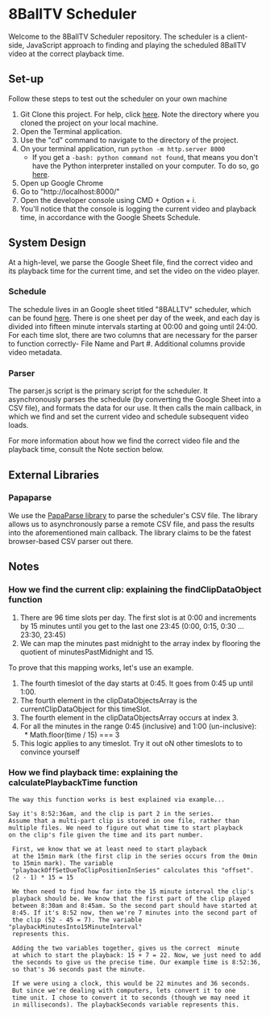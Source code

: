 # 8BallTV Scheduler
Welcome to the 8BallTV Scheduler repository. The scheduler is a
client-side, JavaScript approach to finding and playing the scheduled
8BallTV video at the correct playback time.

## Set-up
Follow these steps to test out the scheduler on your own machine
1. Git Clone this project. For help, click [here](https://help.github.com/articles/cloning-a-repository/).
	 Note the directory where you cloned the project on your local machine.
2. Open the Terminal application.
3. Use the "cd" command to navigate to the directory of the project.
4. On your terminal application, run `python -m http.server 8000`
	 * If you get a `-bash: python command not found`, that means
	   you don't have the Python interpreter installed on your computer.
	   To do so, go [here](https://www.python.org/downloads/).
5. Open up Google Chrome
6. Go to "http://localhost:8000/"
7. Open the developer console using CMD + Option + i.
8. You'll notice that the console is logging the current video and playback
	 time, in accordance with the Google Sheets Schedule.


## System Design
At a high-level, we parse the Google Sheet file, find the correct video
and its playback time for the current time, and set the video on the
video player.

### Schedule
The schedule lives in an Google sheet titled "8BALLTV"
scheduler, which can be found [here](). There is one sheet per day of
the week, and each day is divided into fifteen minute intervals starting
at 00:00 and going until 24:00. For each time slot, there are two
columns that are necessary for the parser to function correctly- File
Name and Part #. Additional columns provide video metadata.

### Parser
The parser.js script is the primary script for the scheduler. It asynchronously
parses the schedule (by converting the Google Sheet into a CSV file), and formats
the data for our use. It then
calls the main callback, in which we find and set the current video
and schedule subsequent video loads.

For more information about how we find the correct video file and the
playback time, consult the Note section below.

## External Libraries

### Papaparse
We use the [PapaParse library](https://www.papaparse.com/) to parse
the scheduler's CSV file. The library allows us to asynchronously
parse a remote CSV file, and pass the results into the aforementioned
main callback. The library claims to be the fatest browser-based CSV parser out there.

## Notes
### How we find the current clip: explaining the findClipDataObject function
1. There are 96 time slots per day. The first slot is at 0:00 and increments
by 15 minutes until you get to the last one 23:45 (0:00, 0:15, 0:30 ... 23:30, 23:45)
2. We can map the minutes past midnight to the array index
by flooring the quotient of minutesPastMidnight and 15.

To prove that this mapping works, let's use an example.
1. The fourth timeslot of the day starts at 0:45. It goes from 0:45 up until 1:00.
2. The fourth element in the clipDataObjectsArray is the currentClipDataObject for this timeSlot.
3. The fourth element in the clipDataObjectsArray occurs at index 3.
4. For all the minutes in the range 0:45 (inclusive) and 1:00 (un-inclusive):
    *  Math.floor(time / 15) === 3
5. This logic applies to any timeslot. Try it out oN other timeslots to to convince yourself


### How we find playback time: explaining the calculatePlaybackTime function
	The way this function works is best explained via example...

	Say it's 8:52:36am, and the clip is part 2 in the series.
	Assume that a multi-part clip is stored in one file, rather than
	multiple files. We need to figure out what time to start playback
	on the clip's file given the time and its part number.

	 First, we know that we at least need to start playback
	 at the 15min mark (the first clip in the series occurs from the 0min
	 to 15min mark). The variable
	 "playbackOffSetDueToClipPositionInSeries" calculates this "offset".
	 (2 - 1) * 15 = 15

	 We then need to find how far into the 15 minute interval the clip's
	 playback should be. We know that the first part of the clip played
	 between 8:30am and 8:45am. So the second part should have started at
	 8:45. If it's 8:52 now, then we're 7 minutes into the second part of
	 the clip (52 - 45 = 7). The variable "playbackMinutesInto15MinuteInterval"
	 represents this.

	 Adding the two variables together, gives us the correct  minute
	 at which to start the playback: 15 + 7 = 22. Now, we just need to add
	 the seconds to give us the precise time. Our example time is 8:52:36,
	 so that's 36 seconds past the minute.

	 If we were using a clock, this would be 22 minutes and 36 seconds.
	 But since we're dealing with computers, lets convert it to one
	 time unit. I chose to convert it to seconds (though we may need it
	 in milliseconds). The playbackSeconds variable represents this.

